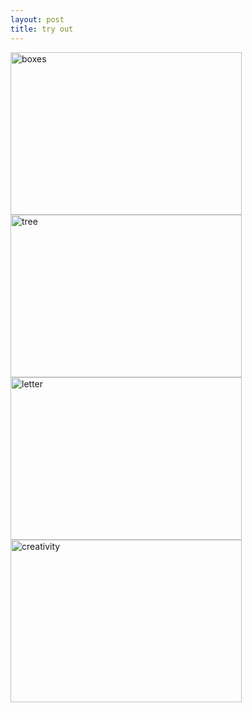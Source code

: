 ```yaml
---
layout: post
title: try out
---
```


<img src="https://farm8.staticflickr.com/7419/16415095876_6a80851b1f_b.jpg" alt="boxes" height="260" width="370">

<img src="https://farm8.staticflickr.com/7413/16415091896_4fb92bccc9_b.jpg" alt="tree" height="260" width="370">

<img src="https://farm8.staticflickr.com/7286/16196862898_eee5bf938a_n.jpg" alt="letter" height="260" width="370">

<img src="https://farm9.staticflickr.com/8668/16255160337_7564fefef5_n.jpg" alt="creativity" height="260" width="370">

